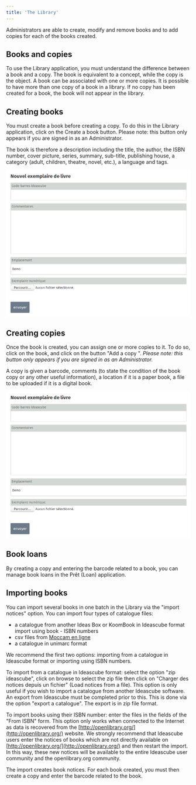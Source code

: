 ```yaml
---
title: 'The Library'
---
```


Administrators are able to create, modify and remove books and to add copies for each of the books created.

## Books and copies

To use the Library application, you must understand the difference between a book and a copy. The book is equivalent to a concept, while the copy is the object. A book can be associated with one or more copies. It is possible to have more than one copy of a book in a library. If no copy has been created for a book, the book will not appear in the library.

## Creating books

You must create a book before creating a copy. To do this in the Library application, click on the Create a book button. Please note: this button only appears if you are signed in as an Administrator.

The book is therefore a description including the title, the author, the ISBN number, cover picture, series, summary, sub-title, publishing house, a category (adult, children, theatre, novel, etc.), a language and tags.

![](bibliotheque-exemplaire.png)

## Creating copies

Once the book is created, you can assign one or more copies to it. To do so, click on the book, and click on the button "Add a copy ". _Please note: this button only appears if you are signed in as an Administrator._

A copy is given a barcode, comments (to state the condition of the book copy or any other useful information), a location if it is a paper book, a file to be uploaded if it is a digital book.

![](bibliotheque-exemplaire.png)

## Book loans

By creating a copy and entering the barcode related to a book, you can manage book loans in the Prêt (Loan) application.

## Importing books

You can import several books in one batch in the Library via the "import notices" option. You can import four types of catalogue files:

- a catalogue from another Ideas Box or KoomBook in Ideascube format import using book - ISBN numbers
- csv files from [Moccam en ligne](http://www.moccam-en-ligne.fr/)
- a catalogue in unimarc format

We recommend the first two options: importing from a catalogue in Ideascube format or importing using ISBN numbers.

To import from a catalogue in Ideascube format: select the option "zip ideascube", click on browse to select the zip file then click on "Charger des notices depuis un fichier" (Load notices from a file). This option is only useful if you wish to import a catalogue from another Ideascube software. An export from Ideascube must be completed prior to this. This is done via the option "export a catalogue". The export is in zip file format.

To import books using their ISBN number: enter the files in the fields of the "From ISBN" form. This option only works when connected to the Internet as data is recovered from the [http://openlibrary.org/](http://openlibrary.org/) website. We strongly recommend that Ideascube users enter the notices of books which are not directly available on [http://openlibrary.org/](http://openlibrary.org/) and then restart the import. In this way, these new notices will be available to the entire Ideascube user community and the openlibrary.org community.

The import creates book notices. For each book created, you must then create a copy and enter the barcode related to the book.